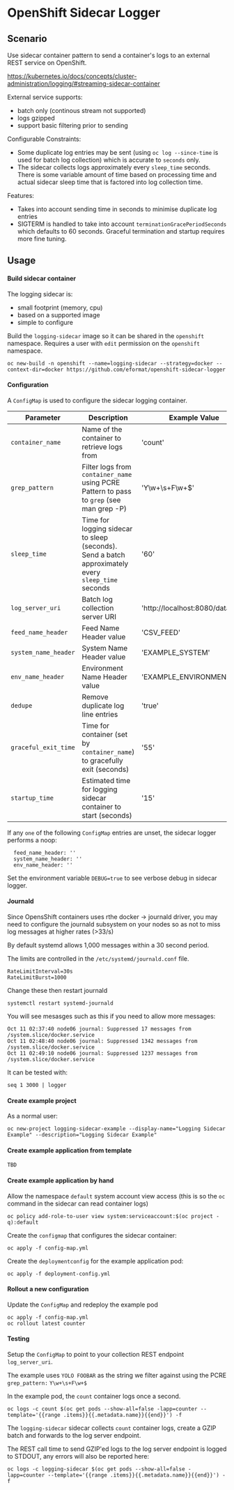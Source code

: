 # OpenShift Sidecar Logger

## Scenario

Use sidecar container pattern to send a container's logs to an external REST service on OpenShift.

https://kubernetes.io/docs/concepts/cluster-administration/logging/#streaming-sidecar-container

External service supports:

* batch only (continous stream not supported)
* logs gzipped
* support basic filtering prior to sending

Configurable Constraints:

* Some duplicate log entries may be sent (using `oc log --since-time` is used for batch log collection) which is accurate to `seconds` only.
* The sidecar collects logs approximately every `sleep_time` seconds. There is some variable amount of time based on processing time and actual sidecar sleep time that is factored into log collection time.

Features:

* Takes into account sending time in seconds to minimise duplicate log entries
* SIGTERM is handled to take into account `terminationGracePeriodSeconds` which defaults to 60 seconds. Graceful termination and startup requires more fine tuning.

## Usage

#### Build sidecar container

The logging sidecar is:

* small footprint (memory, cpu)
* based on a supported image
* simple to configure

Build the `logging-sidecar` image so it can be shared in the `openshift` namespace. Requires a user with `edit` permission on the `openshift` namespace.

```
oc new-build -n openshift --name=logging-sidecar --strategy=docker --context-dir=docker https://github.com/eformat/openshift-sidecar-logger
```

#### Configuration

A `ConfigMap` is used to configure the sidecar logging container.

Parameter            | Description             | Example Value
-------------------- | ----------------------- | ------------- 
`container_name` | Name of the container to retrieve logs from | 'count'
`grep_pattern` | Filter logs from `container_name` using PCRE Pattern to pass to `grep` (see man grep -P) | 'Y\w+\s+F\w+$'
`sleep_time` | Time for logging sidecar to sleep (seconds). Send a batch approximately every `sleep_time` seconds | '60'
`log_server_uri` | Batch log collection server URI | 'http://localhost:8080/datafeed'
`feed_name_header` | Feed Name Header value| 'CSV_FEED'
`system_name_header` | System Name Header value | 'EXAMPLE_SYSTEM'
`env_name_header` | Environment Name Header value | 'EXAMPLE_ENVIRONMENT'
`dedupe` | Remove duplicate log line entries | 'true'
`graceful_exit_time` | Time for container (set by `container_name`) to gracefully exit (seconds) | '55'
`startup_time` | Estimated time for logging sidecar container to start (seconds) | '15'

If any `one` of the following `ConfigMap` entries are unset, the sidecar logger performs a noop:

```
  feed_name_header: ''
  system_name_header: ''
  env_name_header: ''
```

Set the environment variable `DEBUG=true` to see verbose debug in sidecar logger.

#### Journald

Since OpensShift containers uses rthe docker -> journald driver, you may need to configure the journald subsystem on your nodes so as not to miss log messages at higher rates (>33/s)

By default systemd allows 1,000 messages within a 30 second period.

The limits are controlled in the `/etc/systemd/journald.conf` file.

```
RateLimitInterval=30s
RateLimitBurst=1000
```

Change these then restart journald

```
systemctl restart systemd-journald
```

You will see mesasges such as this if you need to allow more messages:

```
Oct 11 02:37:40 node06 journal: Suppressed 17 messages from /system.slice/docker.service
Oct 11 02:48:40 node06 journal: Suppressed 1342 messages from /system.slice/docker.service
Oct 11 02:49:10 node06 journal: Suppressed 1237 messages from /system.slice/docker.service
```

It can be tested with:

```
seq 1 3000 | logger
```

#### Create example project

As a normal user:

```
oc new-project logging-sidecar-example --display-name="Logging Sidecar Example" --description="Logging Sidecar Example"
```

#### Create example application from template

`TBD`

#### Create example application by hand

Allow the namespace `default` system account view access (this is so the `oc` command in the sidecar can read container logs)

```
oc policy add-role-to-user view system:serviceaccount:$(oc project -q):default
```

Create the `configmap` that configures the sidecar container:

```
oc apply -f config-map.yml
```

Create the `deploymentconfig` for the example application pod:

```
oc apply -f deployment-config.yml
```

#### Rollout a new configuration

Update the `ConfigMap` and redeploy the example pod

```
oc apply -f config-map.yml
oc rollout latest counter
```

#### Testing

Setup the `ConfigMap` to point to your collection REST endpoint `log_server_uri`.

The example uses `YOLO FOOBAR` as the string we filter against using the PCRE `grep_pattern:` `Y\w+\s+F\w+$`

In the example pod, the `count` container logs once a second.

```
oc logs -c count $(oc get pods --show-all=false -lapp=counter --template='{{range .items}}{{.metadata.name}}{{end}}') -f
```

The `logging-sidecar` sidecar collects `count` container logs, create a GZIP batch and forwards to the log server endpoint.

The REST call time to send GZIP'ed logs to the log server endpoint is logged to STDOUT, any errors will also be reported here:

```
oc logs -c logging-sidecar $(oc get pods --show-all=false -lapp=counter --template='{{range .items}}{{.metadata.name}}{{end}}') -f
```
